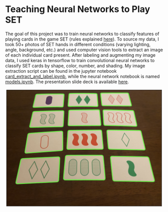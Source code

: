 # **Teaching** **Neural** **Networks** to Play SET 

The goal of this project was to train neural networks to classify features of playing cards in the game SET (rules explained [here](https://www.setgame.com/sites/default/files/instructions/SET%20INSTRUCTIONS%20-%20ENGLISH.pdf)).   To source my data, I took 50+ photos of  SET hands in different conditions (varying lighting, angle, background, etc.)  and used computer vision tools to extract an image of each individual card present.  After labeling and augmenting my image data, I used keras in tensorflow to train convolutional neural networks to classify SET cards by shape, color, number, and shading.   My image extraction script can be found in the jupyter notebook [card_extract_and_label.ipynb](https://github.com/andreilevin/DL_project/blob/main/card_extract_and_label.ipynb), while the neural network notebook is named [models.ipynb](https://github.com/andreilevin/DL_project/blob/main/models.ipynb).  The presentation slide deck is available [here](https://github.com/andreilevin/DL_project/blob/main/AndreiPresentation.pdf).



<img src="https://raw.githubusercontent.com/andreilevin/DL_project/main/mvp_figs/fig4.png"  width="600" />  



